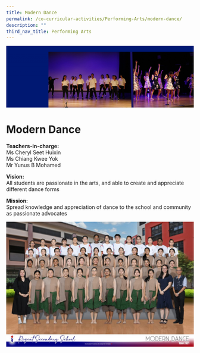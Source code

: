 ```yaml
---
title: Modern Dance
permalink: /co-curricular-activities/Performing-Arts/modern-dance/
description: ""
third_nav_title: Performing Arts
---
```

![](/images/Mdbannerwebsite-scaled.jpg)

Modern Dance
============

**Teachers-in-charge:**  
Ms Cheryl Seet Huixin  
Ms Chiang Kwee Yok  
Mr Yunus B Mohamed

**Vision:**  
All students are passionate in the arts, and able to create and appreciate different dance forms

**Mission:**  
Spread knowledge and appreciation of dance to the school and community as passionate advocates

![](/images/Modern-Dance-Formal-1024x683.jpg)